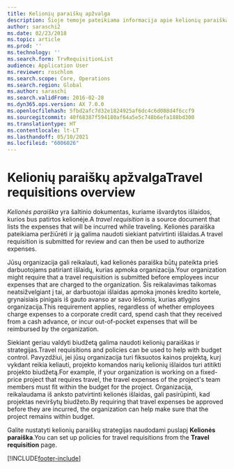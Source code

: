 ```yaml
---
title: Kelionių paraiškų apžvalga
description: Šioje temoje pateikiama informacija apie kelionių paraiškas. Kelionės paraiška dokumentuoja suplanuotos kelionės išlaidas.
author: saraschi2
ms.date: 02/23/2018
ms.topic: article
ms.prod: ''
ms.technology: ''
ms.search.form: TrvRequisitionList
audience: Application User
ms.reviewer: roschlom
ms.search.scope: Core, Operations
ms.search.region: Global
ms.author: saraschi
ms.search.validFrom: 2016-02-28
ms.dyn365.ops.version: AX 7.0.0
ms.openlocfilehash: 5fbd2afc7d32e1824925af6dc4c6d088d4f6ccf9
ms.sourcegitcommit: 40f68387f594180af64a5e5c748b6efa188bd300
ms.translationtype: HT
ms.contentlocale: lt-LT
ms.lasthandoff: 05/10/2021
ms.locfileid: "6006026"
---
```

# <a name="travel-requisitions-overview"></a><span data-ttu-id="82384-104">Kelionių paraiškų apžvalga</span><span class="sxs-lookup"><span data-stu-id="82384-104">Travel requisitions overview</span></span>

<span data-ttu-id="82384-105">*Kelionės paraiška* yra šaltinio dokumentas, kuriame išvardytos išlaidos, kurios bus patirtos kelionėje.</span><span class="sxs-lookup"><span data-stu-id="82384-105">A *travel requisition* is a source document that lists the expenses that will be incurred while traveling.</span></span> <span data-ttu-id="82384-106">Kelionės paraiška pateikiama peržiūrėti ir ją galima naudoti siekiant patvirtinti išlaidas.</span><span class="sxs-lookup"><span data-stu-id="82384-106">A travel requisition is submitted for review and can then be used to authorize expenses.</span></span>

<span data-ttu-id="82384-107">Jūsų organizacija gali reikalauti, kad kelionės paraiška būtų pateikta prieš darbuotojams patiriant išlaidų, kurias apmoka organizacija.</span><span class="sxs-lookup"><span data-stu-id="82384-107">Your organization might require that a travel requisition is submitted before employees incur expenses that are charged to the organization.</span></span> <span data-ttu-id="82384-108">Šis reikalavimas taikomas neatsižvelgiant į tai, ar darbuotojai išlaidas apmoka įmonės kredito kortele, grynaisiais pinigais iš gauto avanso ar savo lėšomis, kurias atlygins organizacija.</span><span class="sxs-lookup"><span data-stu-id="82384-108">This requirement applies, regardless of whether employees charge expenses to a corporate credit card, spend cash that they received from a cash advance, or incur out-of-pocket expenses that will be reimbursed by the organization.</span></span>

<span data-ttu-id="82384-109">Siekiant geriau valdyti biudžetą galima naudoti kelionių paraiškas ir strategijas.</span><span class="sxs-lookup"><span data-stu-id="82384-109">Travel requisitions and policies can be used to help with budget control.</span></span> <span data-ttu-id="82384-110">Pavyzdžiui, jei jūsų organizacija turi fiksuotos kainos projektą, kurį vykdant reikia keliauti, projekto komandos narių kelionių išlaidos turi atitikti projekto biudžetą.</span><span class="sxs-lookup"><span data-stu-id="82384-110">For example, if your organization is working on a fixed-price project that requires travel, the travel expenses of the project's team members must fit within the budget for the project.</span></span> <span data-ttu-id="82384-111">Organizacija, reikalaudama iš anksto patvirtinti kelionės išlaidas, gali pasirūpinti, kad projektas neviršytų biudžeto.</span><span class="sxs-lookup"><span data-stu-id="82384-111">By requiring that travel expenses be approved before they are incurred, the organization can help make sure that the project remains within budget.</span></span>

<span data-ttu-id="82384-112">Galite nustatyti kelionių paraiškų strategijas naudodami puslapį **Kelionės paraiška**.</span><span class="sxs-lookup"><span data-stu-id="82384-112">You can set up policies for travel requisitions from the **Travel requisition** page.</span></span>


[!INCLUDE[footer-include](../includes/footer-banner.md)]